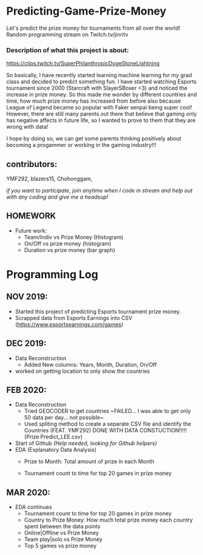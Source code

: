 # Predicting-Game-Prize-Money
Let's predict the prize money for tournaments from all over the world!
Random programming stream on Twitch.tv/jinritv

### Description of what this project is about:
https://clips.twitch.tv/SuperPhilanthropicDogeStoneLightning

So basically, I have recently started learning machine learning for my grad class and decided to predict something fun.
I have started watching Esports tournament since 2000 (Starcraft with SlayerSBoxer <3) and noticed the increase in prize money.
So this made me wonder by different countries and time, how much prize money has increased from before also because League of Legend became so popular with Faker senpai being super cool! However, there are still many parents out there that believe that gaming only has negative affects in future life, so I wanted to prove to them that they are wrong with data!

I hope by doing so, we can get some parents thinking positively about becoming a progammer or working in the gaming industry!!!

## contributors:
YMF292, blazers15, Chohonggam, 

*if you want to participate, join anytime when I code in stream and help out with any coding and give me a headsup!*

## HOMEWORK
- Future work:
  - Team/Indiv vs Prize Money (Histogram)
  - On/Off vs prize money (histogram)
  - Duration vs prize money (bar graph)
  
# Programming Log
## NOV 2019:
- Started this project of predicting Esports tournament prize money.
- Scrapped data from Esports Earnings into CSV (https://www.esportsearnings.com/games)

## DEC 2019:
- Data Reconstruction
  - Added New columns: Years, Month, Duration, On/Off
- worked on getting location to only show the countries

## FEB 2020:
- Data Reconstruction
  - Tried GEOCODER to get countries
    ~FAILED... I was able to get only 50 data per day... not possible~
  - Used spliting method to create a separate CSV file and identify the Countries (FEAT. YMF292)
DONE WITH DATA CONSTUCTION!!!!! (Prize Predict_LEE.csv)
- Start of Github *(Help needed, looking for Github helpers)*
- EDA (Explanatory Data Analysis)
  - Prize to Month: Total amount of prize in each Month

  - Tournament count to time for top 20 games in prize money
 
## MAR 2020:
- EDA continues
  - Tournament count to time for top 20 games in prize money
  - Country to Prize Money: How much total prize money each country spent between the data points
  - Online|Offline vs Prize Money
  - Team play|solo vs Prize Money
  - Top 5 games vs prize money
